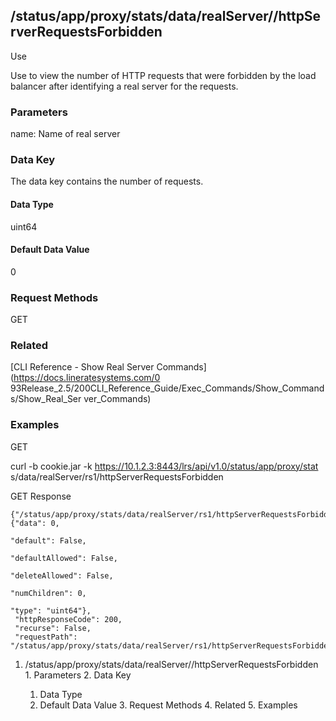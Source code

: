 ## /status/app/proxy/stats/data/realServer/<name>/httpServerRequestsForbidden

Use

Use to view the number of HTTP requests that were forbidden by the load
balancer after identifying a real server for the requests.

### Parameters

name: Name of real server

### Data Key

The data key contains the number of requests.

#### Data Type

uint64

#### Default Data Value

0

### Request Methods

GET

### Related

[CLI Reference - Show Real Server Commands](https://docs.lineratesystems.com/0
93Release_2.5/200CLI_Reference_Guide/Exec_Commands/Show_Commands/Show_Real_Ser
ver_Commands)

### Examples

GET

curl -b cookie.jar -k https://10.1.2.3:8443/lrs/api/v1.0/status/app/proxy/stat
s/data/realServer/rs1/httpServerRequestsForbidden

GET Response

    
    {"/status/app/proxy/stats/data/realServer/rs1/httpServerRequestsForbidden": {"data": 0,
                                                                                       "default": False,
                                                                                       "defaultAllowed": False,
                                                                                       "deleteAllowed": False,
                                                                                       "numChildren": 0,
                                                                                       "type": "uint64"},
     "httpResponseCode": 200,
     "recurse": False,
     "requestPath": "/status/app/proxy/stats/data/realServer/rs1/httpServerRequestsForbidden"}
    

  1. /status/app/proxy/stats/data/realServer/<name>/httpServerRequestsForbidden
    1. Parameters
    2. Data Key
      1. Data Type
      2. Default Data Value
    3. Request Methods
    4. Related
    5. Examples

